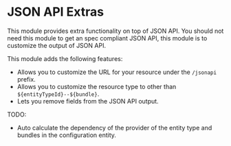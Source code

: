 # JSON API Extras

This module provides extra functionality on top of JSON API. You should not need this module to get an spec compliant JSON API, this module is to customize the output of JSON API.

This module adds the following features:

  - Allows you to customize the URL for your resource under the `/jsonapi`
    prefix.
  - Allows you to customize the resource type to other than
    `${entityTypeId}--${bundle}`.
  - Lets you remove fields from the JSON API output.

TODO:
  * Auto calculate the dependency of the provider of the entity type and bundles in the configuration entity.
